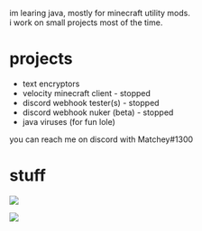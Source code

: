 im learing java, mostly for minecraft utility mods.<br />
i work on small projects most of the time.

# projects
- text encryptors 
- velocity minecraft client - stopped
- discord webhook tester(s) - stopped
- discord webhook nuker (beta) - stopped
- java viruses (for fun lole)

you can reach me on discord with Matchey#1300

# stuff
<img src ="https://github-readme-stats.vercel.app/api?username=matcheygradient&&show_icons=true&title_color=ffffff&icon_color=bb2acf&text_color=75EEB2&bg_color=193549">

![](https://komarev.com/ghpvc/?username=MatcheyGradient)
